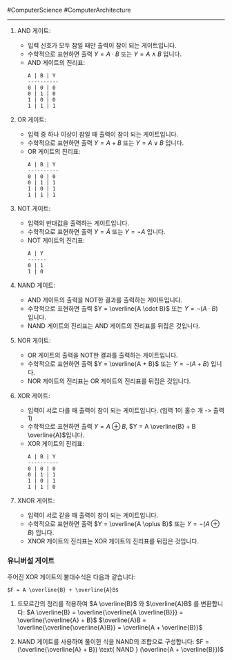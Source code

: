 #ComputerScience #ComputerArchitecture 

---
1. AND 게이트:
   - 입력 신호가 모두 참일 때만 출력이 참이 되는 게이트입니다.
   - 수학적으로 표현하면 출력 $Y = A \cdot B$ 또는 $Y = A \land B$ 입니다.
   - AND 게이트의 진리표:
     ```
     A | B | Y
     ----------
     0 | 0 | 0
     0 | 1 | 0
     1 | 0 | 0
     1 | 1 | 1
     ```

2. OR 게이트:
   - 입력 중 하나 이상이 참일 때 출력이 참이 되는 게이트입니다.
   - 수학적으로 표현하면 출력 $Y = A + B$ 또는 $Y = A \lor B$ 입니다.
   - OR 게이트의 진리표:
     ```
     A | B | Y
     ----------
     0 | 0 | 0
     0 | 1 | 1
     1 | 0 | 1
     1 | 1 | 1
     ```

3. NOT 게이트:
   - 입력의 반대값을 출력하는 게이트입니다.
   - 수학적으로 표현하면 출력 $Y = \bar{A}$ 또는 $Y = \lnot A$ 입니다.
   - NOT 게이트의 진리표:
     ```
     A | Y
     ------
     0 | 1
     1 | 0
     ```

4. NAND 게이트:
   - AND 게이트의 출력을 NOT한 결과를 출력하는 게이트입니다.
   - 수학적으로 표현하면 출력 $Y = \overline{A \cdot B}$ 또는 $Y = \lnot(A \cdot B)$ 입니다.
   - NAND 게이트의 진리표는 AND 게이트의 진리표를 뒤집은 것입니다.

5. NOR 게이트:
   - OR 게이트의 출력을 NOT한 결과를 출력하는 게이트입니다.
   - 수학적으로 표현하면 출력 $Y = \overline{A + B}$ 또는 $Y = \lnot(A + B)$ 입니다.
   - NOR 게이트의 진리표는 OR 게이트의 진리표를 뒤집은 것입니다.

6. XOR 게이트:
   - 입력이 서로 다를 때 출력이 참이 되는 게이트입니다. (입력 1이 홀수 개 -> 출력 1)
   - 수학적으로 표현하면 출력 $Y = A \oplus B$,  $Y = A \overline{B} + B \overline{A}$입니다.
   - XOR 게이트의 진리표:
     ```
     A | B | Y
     ----------
     0 | 0 | 0
     0 | 1 | 1
     1 | 0 | 1
     1 | 1 | 0
     ```

7. XNOR 게이트:
   - 입력이 서로 같을 때 출력이 참이 되는 게이트입니다.
   - 수학적으로 표현하면 출력 $Y = \overline{A \oplus B}$ 또는 $Y = \lnot(A \oplus B)$ 입니다.
   - XNOR 게이트의 진리표는 XOR 게이트의 진리표를 뒤집은 것입니다.
### 유니버설 게이트

주어진 XOR 게이트의 불대수식은 다음과 같습니다:

	$F = A \overline{B} + \overline{A}B$

1. 드모르간의 정리를 적용하여 $A \overline{B}$ 와 $\overline{A}B$ 를 변환합니다:
	$A \overline{B} = \overline{\overline{A \overline{B}}} = \overline{\overline{A} + B}$ 
	$\overline{A}B = \overline{\overline{\overline{A}B}} = \overline{A + \overline{B}}$

1. NAND 게이트를 사용하여 풀이한 식을 NAND의 조합으로 구성합니다:
	$F = (\overline{\overline{A} + B}) \text{ NAND } (\overline{A + \overline{B}})$

